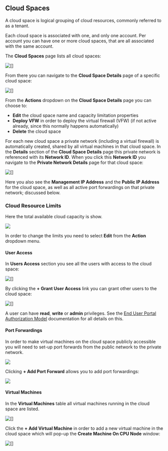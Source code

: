 ## Cloud Spaces

A cloud space is logical grouping of cloud resources, commonly referred to as a tenant.

Each cloud space is associated with one, and only one account. Per account you can have one or more cloud spaces, that are all associated with the same account.

The **Cloud Spaces** page lists all cloud spaces:

![[]](CloudSpaces.png)

From there you can navigate to the **Cloud Space Details** page of a specific cloud space:

![[]](CloudSpaceDetails.png)

From the **Actions** dropdown on the **Cloud Space Details** page you can choose to:
- **Edit** the cloud space name and capacity limitation properties
- **Deploy VFW** in order to deploy the virtual firewall (VFW) (if not active already, since this normally happens automatically)
- **Delete** the cloud space

For each new cloud space a private network (including a virtual firewall) is automatically created, shared by all virtual machines in that cloud space. In the **Details** section of the **Cloud Space Details** page this private network is referenced with its **Network ID**. When you click this **Network ID** you navigate to the **Private Network Details** page for that cloud space:

![[]](PrivateNetworkDetails.png)

Here you also see the **Management IP Address** and the **Public IP Address** for the cloud space, as well as all active port forwardings on that private network; discussed below.


### Cloud Resource Limits

Here the total available cloud capacity is show.

![](CloudResourceLimits.png)

In order to change the limits you need to select **Edit** from the **Action** dropdown menu.


#### User Access

In **Users Access** section you see all the users with access to the cloud space:

![[]](UsersAccess.png)

By clicking the **+ Grant User Access** link you can grant other users to the cloud space:

![[]](GrantUserAccess.png)

A user can have **read**, **write** or **admin** privileges. See the [End User Portal Authorization Model](../EndUserPortal/Authorization/AuthorizationModel.md) documentation for all details on this.


#### Port Forwardings

In order to make virtual machines on the cloud space publicly accessible you will need to set-up port forwards from the public network to the private network.

![](PortForwardings.png)

Clicking **+ Add Port Forward** allows you to add port forwardings:

![](CreatePortForwardings.png)


#### Virtual Machines

In the **Virtual Machines** table all virtual machines running in the cloud space are listed.

![[]](VirtualMachines.png)

Click the **+ Add Virtual Machine** in order to add a new virtual machine in the cloud space which will pop-up the **Create Machine On CPU Node** window:

![[]](CreateMachine.png)
